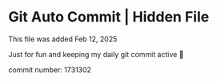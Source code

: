 # Git Auto Commit | Hidden File

This file was added Feb 12, 2025

Just for fun and keeping my daily git commit active 🤪

commit number: 1731302
